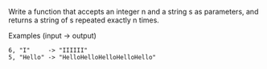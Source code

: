 Write a function that accepts an integer n and a string s as parameters, and returns a string of s repeated exactly n
times.

Examples  (input -> output)

``` 
6, "I"     -> "IIIIII"
5, "Hello" -> "HelloHelloHelloHelloHello"
```